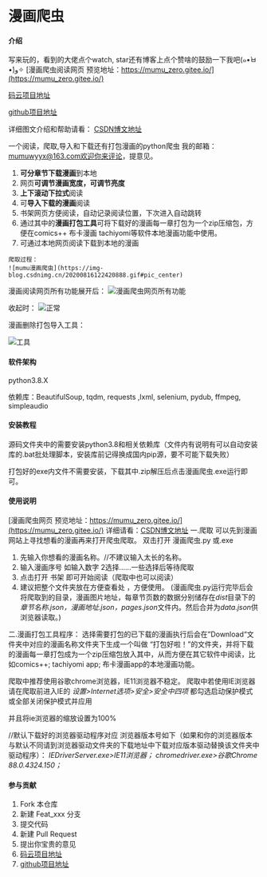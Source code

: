 # 漫画爬虫

#### 介绍
写来玩的，看到的大佬点个watch, star还有博客上点个赞啥的鼓励一下我吧(๑•̀ㅂ•́)و✧
[漫画爬虫阅读网页 预览地址：https://mumu_zero.gitee.io/](https://mumu_zero.gitee.io/)

[码云项目地址](https://gitee.com/mumu_zero/cartoon_crawler)

[github项目地址](https://github.com/zero0mum/cartoon_crawler)

详细图文介绍和帮助请看：
[CSDN博文地址](https://blog.csdn.net/zero_mumu/article/details/107852060)

一个阅读，爬取,导入和下载还有打包漫画的python爬虫
我的邮箱：mumuwyyx@163.com欢迎你来评论，提意见。

 1. **可分章节下载漫画**到本地
 2. 网页**可调节漫画宽度，可调节亮度**
 3. **上下滚动下拉式**阅读
  4. 可**导入下载的漫画**阅读
  5. 书架网页方便阅读，自动记录阅读位置，下次进入自动跳转
  6. 通过其中的**漫画打包工具**可将下载好的漫画每一章打包为一个zip压缩包，方便在comics++ 布卡漫画 tachiyomi等软件本地漫画功能中使用。
  7. 可通过本地网页阅读下载到本地的漫画

    爬取过程：
    ![mumu漫画爬虫](https://img-blog.csdnimg.cn/20200816122420888.gif#pic_center)

漫画阅读网页所有功能展开后：
![漫画爬虫网页所有功能](https://mumu_zero.gitee.io/assets/%E5%9B%BE/%E5%A4%A7%E6%A6%82.jpg)

收起时：
![正常](https://mumu_zero.gitee.io/assets/%E5%9B%BE/%E6%AD%A3%E5%B8%B8.jpg)

漫画删除打包导入工具：

![工具](C:\Users\HASEE\Desktop\漫画爬虫csdn\工具.jpg)

#### 软件架构
python3.8.X

依赖库：BeautifulSoup, tqdm, requests ,lxml, selenium, pydub, ffmpeg, simpleaudio


#### 安装教程
源码文件夹中的需要安装python3.8和相关依赖库（文件内有说明有可以自动安装库的.bat批处理脚本，安装库前记得换成国内pip源，要不可能下载失败）

打包好的exe内文件不需要安装，下载其中.zip解压后点击漫画爬虫.exe运行即可。

#### 使用说明
[漫画爬虫网页 预览地址：https://mumu_zero.gitee.io/](https://mumu_zero.gitee.io/)
详细请看：[CSDN博文地址](https://blog.csdn.net/zero_mumu/article/details/107852060)
一.爬取
可以先到漫画网站上寻找想看的漫画再来打开爬虫爬取。
双击打开 漫画爬虫.py 或.exe

 1. 先输入你想看的漫画名称。//不建议输入太长的名称。
 2. 输入漫画序号 如输入数字 2选择......一些选择后等待爬取
 3. 点击打开 书架 即可开始阅读（爬取中也可以阅读）
 4. 建议把整个文件夹放在方便查看处 ，方便使用。
(漫画爬虫.py运行完毕后会将爬取到的目录，漫画图片地址，每章节页数的数据分别储存在*dist*目录下的 *章节名称.json，漫画地址.json，pages.json*文件内。然后合并为*data.json*供浏览器读取。)


二.漫画打包工具程序：
	选择需要打包的已下载的漫画执行后会在”Download“文件夹中对应的漫画名称文件夹下生成一个叫做 “打包好啦！”的文件夹，并将下载的漫画每一章打包成为一个zip压缩包放入其中，从而方便在其它软件中阅读，比如comics++; tachiyomi app;  布卡漫画app的本地漫画功能。

爬取中推荐使用谷歌chrome浏览器，IE11浏览器不稳定。
爬取中若使用IE浏览器请在爬取前进入IE的 *设置>Internet选项>安全>安全中四项* 都勾选启动保护模式或全部关闭保护模式并应用

并且将ie浏览器的缩放设置为100%

//默认下载好的浏览器驱动程序对应 浏览器版本号如下（如果和你的浏览器版本与默认不同请到浏览器驱动文件夹的下载地址中下载对应版本驱动替换该文件夹中驱动程序）： 
 *IEDriverServer.exe>IE11浏览器；   chromedriver.exe>谷歌Chrome 88.0.4324.150；*
#### 参与贡献

1.  Fork 本仓库
2.  新建 Feat_xxx 分支
3.  提交代码
4.  新建 Pull Request
5.  提出你宝贵的意见
6.  [码云项目地址](https://gitee.com/mumu_zero/cartoon_crawler)
7.  [github项目地址](https://github.com/zero0mum/cartoon_crawler)